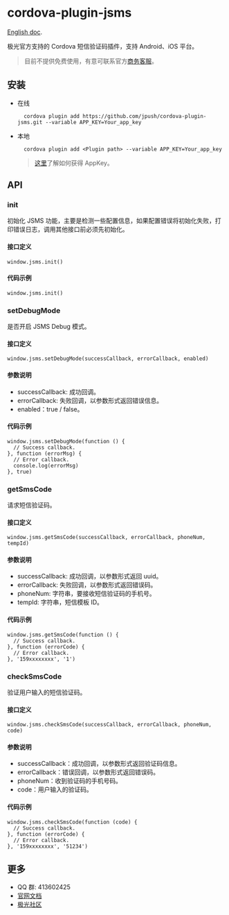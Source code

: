 # cordova-plugin-jsms

[English doc](/doc/README_en.md).

极光官方支持的 Cordova 短信验证码插件，支持 Android、iOS 平台。

> 目前不提供免费使用，有意可联系官方[商务客服](https://www.jiguang.cn/sms)。

## 安装
- 在线

        cordova plugin add https://github.com/jpush/cordova-plugin-jsms.git --variable APP_KEY=Your_app_key

- 本地

        cordova plugin add <Plugin path> --variable APP_KEY=Your_app_key

    > [这里](http://docs.jiguang.cn/guideline/statistical_report/)了解如何获得 AppKey。

## API
### init
初始化 JSMS 功能，主要是检测一些配置信息，如果配置错误将初始化失败，打印错误日志，调用其他接口前必须先初始化。

#### 接口定义

    window.jsms.init()

#### 代码示例

    window.jsms.init()

### setDebugMode
是否开启 JSMS Debug 模式。

#### 接口定义

    window.jsms.setDebugMode(successCallback, errorCallback, enabled)

#### 参数说明
- successCallback: 成功回调。
- errorCallback: 失败回调，以参数形式返回错误信息。
- enabled：true / false。

#### 代码示例

    window.jsms.setDebugMode(function () {
      // Success callback.
    }, function (errorMsg) {
      // Error callback.
      console.log(errorMsg)
    }, true)

### getSmsCode
请求短信验证码。

#### 接口定义

    window.jsms.getSmsCode(successCallback, errorCallback, phoneNum, tempId)

#### 参数说明
- successCallback: 成功回调，以参数形式返回 uuid。
- errorCallback: 失败回调，以参数形式返回错误码。
- phoneNum: 字符串，要接收短信验证码的手机号。
- tempId: 字符串，短信模板 ID。

#### 代码示例

    window.jsms.getSmsCode(function () {
      // Success callback.
    }, function (errorCode) {
      // Error callback.
    }, '159xxxxxxxx', '1')

### checkSmsCode
验证用户输入的短信验证码。

#### 接口定义

    window.jsms.checkSmsCode(successCallback, errorCallback, phoneNum, code)

#### 参数说明
- successCallback：成功回调，以参数形式返回验证码信息。
- errorCallback：错误回调，以参数形式返回错误码。
- phoneNum：收到验证码的手机号码。
- code：用户输入的验证码。

#### 代码示例

    window.jsms.checkSmsCode(function (code) {
      // Success callback.
    }, function (errorCode) {
      // Error callback.
    }, '159xxxxxxxx', '51234')

## 更多
- QQ 群: 413602425
- [官网文档](http://docs.jiguang.cn/guideline/JSMS_guide/)
- [极光社区](http://community.jiguang.cn/)
